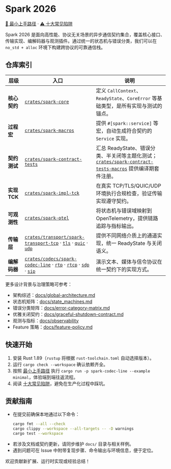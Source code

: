 # Spark 2026

[📘 最小上手路径](docs/getting-started.md) · [⚠️ 十大常见陷阱](docs/pitfalls.md)

Spark 2026 是面向高性能、协议无关场景的异步通信契约集合，覆盖核心接口、传输实现、编解码器与观测插件。通过统一的状态机与错误分类，我们可以在 `no_std + alloc` 环境下构建跨协议的可靠通信栈。

## 仓库索引

| 层级 | 入口 | 说明 |
| --- | --- | --- |
| **核心契约** | [`crates/spark-core`](crates/spark-core/README.md) | 定义 `CallContext`、`ReadyState`、`CoreError` 等基础类型，是所有实现与测试的锚点。 |
| **过程宏** | [`crates/spark-macros`](crates/spark-macros/README.md) | 提供 `#[spark::service]` 等宏，自动生成符合契约的 `Service` 实现。 |
| **契约测试** | [`crates/spark-contract-tests`](crates/spark-contract-tests/README.md) | 汇总 ReadyState、错误分类、半关闭等主题化测试；[`crates/spark-contract-tests-macros`](crates/spark-contract-tests-macros/README.md) 提供编译期套件注册。 |
| **实现 TCK** | [`crates/spark-impl-tck`](crates/spark-impl-tck/README.md) | 在真实 TCP/TLS/QUIC/UDP 环境执行合规检查，验证传输实现遵守契约。 |
| **可观测性** | [`crates/spark-otel`](crates/spark-otel/README.md) | 将状态机与错误域映射到 OpenTelemetry，提供链路追踪与指标输出。 |
| **传输层** | [`crates/transport/spark-transport-tcp`](crates/transport/spark-transport-tcp/README.md) · [`tls`](crates/transport/spark-transport-tls/README.md) · [`quic`](crates/transport/spark-transport-quic/README.md) · [`udp`](crates/transport/spark-transport-udp/README.md) | 提供不同网络介质上的通道实现，统一 ReadyState 与关闭语义。 |
| **编解码器** | [`crates/codecs/spark-codec-line`](crates/codecs/spark-codec-line/README.md) · [`rtp`](crates/codecs/spark-codec-rtp/README.md) · [`rtcp`](crates/codecs/spark-codec-rtcp/README.md) · [`sdp`](crates/codecs/spark-codec-sdp/README.md) · [`sip`](crates/codecs/spark-codec-sip/README.md) | 演示文本、媒体与信令协议在统一契约下的实现方式。 |

更多设计背景与治理策略可参考：

- 架构综述：[docs/global-architecture.md](docs/global-architecture.md)
- 状态机矩阵：[docs/state_machines.md](docs/state_machines.md)
- 错误分类矩阵：[docs/error-category-matrix.md](docs/error-category-matrix.md)
- 优雅关闭契约：[docs/graceful-shutdown-contract.md](docs/graceful-shutdown-contract.md)
- 观测与指标：[docs/observability](docs/observability)
- Feature 策略：[docs/feature-policy.md](docs/feature-policy.md)

## 快速开始

1. 安装 Rust 1.89（`rustup` 将根据 `rust-toolchain.toml` 自动选择版本）。
2. 运行 `cargo check --workspace` 确认依赖齐全。
3. 按照 [最小上手路径](docs/getting-started.md) 执行 `cargo run -p spark-codec-line --example minimal`，体验端到端往返流程。
4. 阅读 [十大常见陷阱](docs/pitfalls.md)，避免在生产化过程中踩坑。

## 贡献指南

- 在提交前确保本地通过以下命令：
  ```bash
  cargo fmt --all --check
  cargo clippy --workspace --all-targets -- -D warnings
  cargo test --workspace
  ```
- 若涉及文档或契约更新，请同步维护 `docs/` 目录与相关样例。
- 遇到问题可在 Issue 中附带复现步骤、命令输出与环境信息，便于定位。

欢迎贡献新扩展、运行时实现或经验总结！
